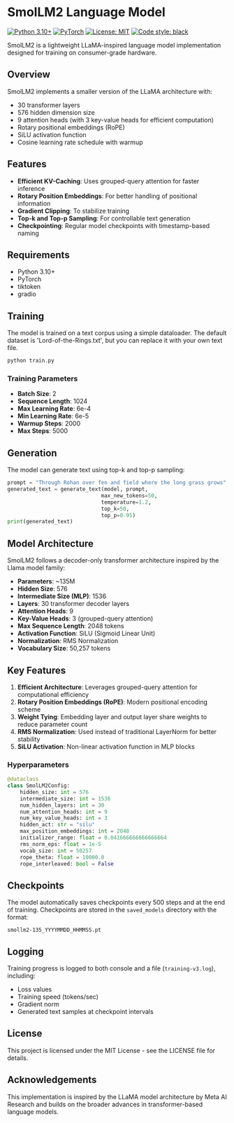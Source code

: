 # SmolLM2 Language Model

[![Python 3.10+](https://img.shields.io/badge/python-3.6+-blue.svg)](https://www.python.org/downloads/release/python-360/)
[![PyTorch](https://img.shields.io/badge/PyTorch+-ee4c2c.svg)](https://pytorch.org/get-started/locally/)
[![License: MIT](https://img.shields.io/badge/License-MIT-yellow.svg)](https://opensource.org/licenses/MIT)
[![Code style: black](https://img.shields.io/badge/code%20style-black-000000.svg)](https://github.com/psf/black)

SmolLM2 is a lightweight LLaMA-inspired language model implementation designed for training on consumer-grade hardware.

## Overview

SmolLM2 implements a smaller version of the LLaMA architecture with:
- 30 transformer layers
- 576 hidden dimension size
- 9 attention heads (with 3 key-value heads for efficient computation)
- Rotary positional embeddings (RoPE)
- SiLU activation function
- Cosine learning rate schedule with warmup

## Features

- **Efficient KV-Caching**: Uses grouped-query attention for faster inference
- **Rotary Position Embeddings**: For better handling of positional information
- **Gradient Clipping**: To stabilize training
- **Top-k and Top-p Sampling**: For controllable text generation
- **Checkpointing**: Regular model checkpoints with timestamp-based naming

## Requirements

- Python 3.10+
- PyTorch
- tiktoken
- gradio


## Training

The model is trained on a text corpus using a simple dataloader. The default dataset is 'Lord-of-the-Rings.txt', but you can replace it with your own text file.

```bash
python train.py
```

### Training Parameters

- **Batch Size**: 2
- **Sequence Length**: 1024
- **Max Learning Rate**: 6e-4
- **Min Learning Rate**: 6e-5
- **Warmup Steps**: 2000
- **Max Steps**: 5000

## Generation

The model can generate text using top-k and top-p sampling:

```python
prompt = "Through Rohan over fen and field where the long grass grows"
generated_text = generate_text(model, prompt, 
                              max_new_tokens=50, 
                              temperature=1.2, 
                              top_k=50, 
                              top_p=0.95)
print(generated_text)
```


## Model Architecture

SmolLM2 follows a decoder-only transformer architecture inspired by the Llama model family:

- **Parameters**: ~135M
- **Hidden Size**: 576
- **Intermediate Size (MLP)**: 1536
- **Layers**: 30 transformer decoder layers
- **Attention Heads**: 9
- **Key-Value Heads**: 3 (grouped-query attention)
- **Max Sequence Length**: 2048 tokens
- **Activation Function**: SiLU (Sigmoid Linear Unit)
- **Normalization**: RMS Normalization
- **Vocabulary Size**: 50,257 tokens

## Key Features

1. **Efficient Architecture**: Leverages grouped-query attention for computational efficiency
2. **Rotary Position Embeddings (RoPE)**: Modern positional encoding scheme
3. **Weight Tying**: Embedding layer and output layer share weights to reduce parameter count
4. **RMS Normalization**: Used instead of traditional LayerNorm for better stability
5. **SiLU Activation**: Non-linear activation function in MLP blocks

### Hyperparameters

```python
@dataclass
class SmolLM2Config:
    hidden_size: int = 576
    intermediate_size: int = 1536
    num_hidden_layers: int = 30
    num_attention_heads: int = 9
    num_key_value_heads: int = 3
    hidden_act: str = "silu"
    max_position_embeddings: int = 2048
    initializer_range: float = 0.041666666666666664
    rms_norm_eps: float = 1e-5
    vocab_size: int = 50257
    rope_theta: float = 10000.0
    rope_interleaved: bool = False
```

## Checkpoints

The model automatically saves checkpoints every 500 steps and at the end of training. Checkpoints are stored in the `saved_models` directory with the format:

```
smollm2-135_YYYYMMDD_HHMMSS.pt
```

## Logging

Training progress is logged to both console and a file (`training-v3.log`), including:
- Loss values
- Training speed (tokens/sec)
- Gradient norm
- Generated text samples at checkpoint intervals

## License

This project is licensed under the MIT License - see the LICENSE file for details.

## Acknowledgements

This implementation is inspired by the LLaMA model architecture by Meta AI Research and builds on the broader advances in transformer-based language models.
